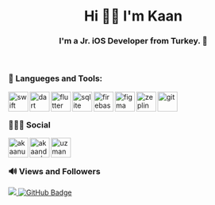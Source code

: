 <h1 align="center">Hi 👋🏻 I'm Kaan</h1>
<h3 align="center">I'm a Jr. iOS Developer from Turkey.  </h3>
    
</br>

###  🚀 Langueges and Tools:

<img align="left" alt="swift" width="40px" height="40" src="https://www.vectorlogo.zone/logos/swift/swift-icon.svg"/>
<img align="left" alt="dart" width="40px" height="40" src="https://www.vectorlogo.zone/logos/dartlang/dartlang-icon.svg"/>
<img align="left" alt="flutter" width="40px" height="40" src="https://www.vectorlogo.zone/logos/flutterio/flutterio-icon.svg"/>
<img align="left" alt="sqlite" width="40px" height="40" src="https://www.vectorlogo.zone/logos/sqlite/sqlite-icon.svg"/>
<img align="left" alt="firebase" width="40px" height="40" src="https://www.vectorlogo.zone/logos/firebase/firebase-icon.svg"/>
<img align="left" alt="figma" width="40px" height="40" src="https://www.vectorlogo.zone/logos/figma/figma-icon.svg"/>
<img align="left" alt="zeplin" width="40px" height="40" src="https://www.vectorlogo.zone/logos/zeplinio/zeplinio-icon.svg"/>
<img align="left" alt="git" width="40px" height="40" src="https://www.vectorlogo.zone/logos/git-scm/git-scm-icon.svg"/>

</br>
</br>

### 🧑🏻‍💻 Social
<p align="left">
    <a href="https://www.linkedin.com/in/akaanuzman/" target="blank">
        <img src="https://edent.github.io/SuperTinyIcons/images/svg/linkedin.svg" align="left" alt="akaanuzman | LinkedIn" width="40px"/>
    </a>
    <a href="https://twitter.com/akaandev" target="blank">
        <img src="https://edent.github.io/SuperTinyIcons/images/svg/twitter.svg" align="left" alt="akaandev | Twitter" width="40px"/>
    </a>
    <a href="https://mail.google.com/mail/?view=cm&fs=1&to=uzmanakan@gmail.com" target="blank">
        <img src="https://edent.github.io/SuperTinyIcons/images/svg/gmail.svg" align="left" alt="uzmanakan | Gmail" width="40px"/>
    </a>
</p>

</br>
</br>

### 🔊 Views and Followers
<a href="https://github.com/Meghna-DAS/github-profile-views-counter">
    <img src="https://komarev.com/ghpvc/?username=akaanuzman">
</a>
<a href="https://github.com/akaanuzman?tab=followers"><img src="https://img.shields.io/github/followers/akaanuzman?label=Followers&style=social" alt="GitHub Badge"></a>
